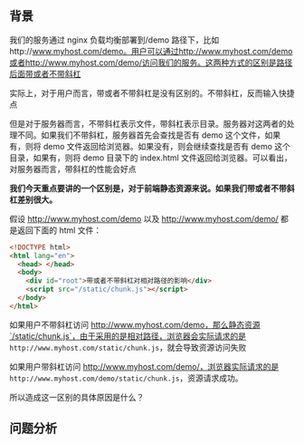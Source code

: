 ## 背景

我们的服务通过 nginx 负载均衡部署到/demo 路径下，比如http://www.myhost.com/demo。用户可以通过http://www.myhost.com/demo或者http://www.myhost.com/demo/访问我们的服务。这两种方式的区别是路径后面带或者不带斜杠

实际上，对于用户而言，带或者不带斜杠是没有区别的。不带斜杠，反而输入快捷点

但是对于服务器而言，不带斜杠表示文件，带斜杠表示目录。服务器对这两者的处理不同。如果我们不带斜杠，服务器首先会查找是否有 demo 这个文件，如果有，则将 demo 文件返回给浏览器。如果没有，则会继续查找是否有 demo 这个目录，如果有，则将 demo 目录下的 index.html 文件返回给浏览器。可以看出，对服务器而言，带斜杠的性能会好点

**我们今天重点要讲的一个区别是，对于前端静态资源来说。如果我们带或者不带斜杠差别很大。**

假设 http://www.myhost.com/demo 以及 http://www.myhost.com/demo/ 都是返回下面的 html 文件：

```html
<!DOCTYPE html>
<html lang="en">
  <head> </head>
  <body>
    <div id="root">带或者不带斜杠对相对路径的影响</div>
    <script src="/static/chunk.js"></script>
  </body>
</html>
```

如果用户不带斜杠访问 http://www.myhost.com/demo，那么静态资源`/static/chunk.js`，由于采用的是相对路径，浏览器会实际请求的是 `http://www.myhost.com/static/chunk.js`，就会导致资源访问失败

如果用户带斜杠访问 http://www.myhost.com/demo/，浏览器实际请求的是 `http://www.myhost.com/demo/static/chunk.js`，资源请求成功。

所以造成这一区别的具体原因是什么？

## 问题分析
